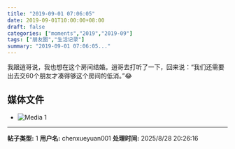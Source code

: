 ```yaml
---
title: "2019-09-01 07:06:05"
date: 2019-09-01T10:00:00+08:00
draft: false
categories: ["moments","2019","2019-09"]
tags: ["朋友圈","生活记录"]
summary: "2019-09-01 07:06:05..."
---
```


我跟逍哥说，我也想在这个房间结婚。逍哥去打听了一下，回来说：“我们还需要出去交60个朋友才凑得够这个房间的低消。”😂

## 媒体文件

- ![Media 1](/Moments/photos/2019-09-01/201909010706050.jpg)

---

**帖子类型:** 1
**用户名:** chenxueyuan001
**处理时间:** 2025/8/28 20:26:16